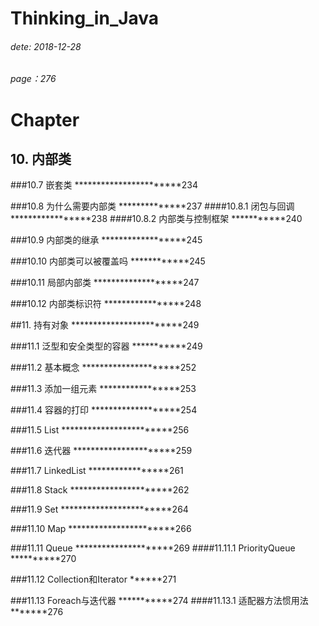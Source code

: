 # Thinking_in_Java
###### dete: 2018-12-28
###### page：276

# Chapter
## 10. 内部类

###10.7 嵌套类 ***********************234

###10.8 为什么需要内部类 **************237
####10.8.1 闭包与回调 *****************238
####10.8.2 内部类与控制框架 ***********240

###10.9 内部类的继承 ******************245

###10.10 内部类可以被覆盖吗 ************245

###10.11 局部内部类 *******************247

###10.12 内部类标识符 *****************248


##11. 持有对象 ************************249

###11.1 泛型和安全类型的容器 ***********249

###11.2 基本概念 *********************252

###11.3 添加一组元素 *****************253

###11.4 容器的打印 *******************254

###11.5 List ************************256

###11.6 迭代器 **********************259

###11.7 LinkedList *****************261

###11.8 Stack **********************262

###11.9 Set ************************264

###11.10 Map ***********************266

###11.11 Queue *********************269
####11.11.1 PriorityQueue **********270

###11.12 Collection和Iterator ******271

###11.13 Foreach与迭代器 ***********274
####11.13.1 适配器方法惯用法 *******276